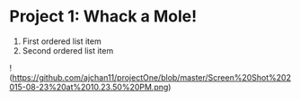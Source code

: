 # Project 1: Whack a Mole!

1. First ordered list item
2. Second ordered list item


!(https://github.com/ajchan11/projectOne/blob/master/Screen%20Shot%202015-08-23%20at%2010.23.50%20PM.png)

